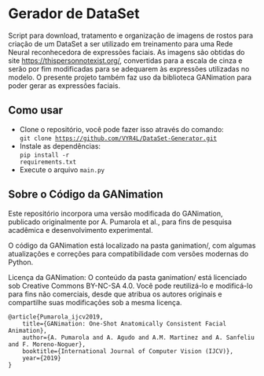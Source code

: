 # Gerador de DataSet
Script para download, tratamento e organização de imagens de rostos para criação de um DataSet a ser utilizado em treinamento para uma Rede Neural reconhecedora de expressões faciais.
As imagens são obtidas do site https://thispersonnotexist.org/, convertidas para a escala de cinza e serão por fim modificadas para se adequarem às expressões utilizadas no modelo.
O presente projeto também faz uso da biblioteca GANimation para poder gerar as expressões faciais.
## Como usar
* Clone o repositório, você pode fazer isso através do comando:<br><code>git clone https://github.com/VYR4L/DataSet-Generator.git</code>
* Instale as dependências:<br><code>pip install -r requirements.txt</code>
* Execute o arquivo <code>main.py</code>
## Sobre o Código da GANimation
Este repositório incorpora uma versão modificada do GANimation, publicado originalmente por A. Pumarola et al., para fins de pesquisa acadêmica e desenvolvimento experimental.

O código da GANimation está localizado na pasta ganimation/, com algumas atualizações e correções para compatibilidade com versões modernas do Python.

Licença da GANimation:
O conteúdo da pasta ganimation/ está licenciado sob Creative Commons BY-NC-SA 4.0.
Você pode reutilizá-lo e modificá-lo para fins não comerciais, desde que atribua os autores originais e compartilhe suas modificações sob a mesma licença.

```
@article{Pumarola_ijcv2019,
    title={GANimation: One-Shot Anatomically Consistent Facial Animation},
    author={A. Pumarola and A. Agudo and A.M. Martinez and A. Sanfeliu and F. Moreno-Noguer},
    booktitle={International Journal of Computer Vision (IJCV)},
    year={2019}
}
```
